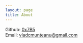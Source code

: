 ```yaml
---
layout: page
title: About
---
```


Github: [0x7B5](https://github.com/0x7B5)\
Email: [vladcmunteanu@gmail.com](mailto:vladcmunteanu@gmail.com)
